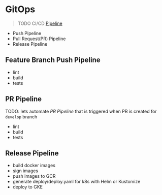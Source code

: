 # GitOps

> TODO CI/CD [Pipeline](https://github.com/tektoncd/pipeline/tree/master/tekton)

- Push Pipeline
- Pull Request(PR) Pipeline
- Release Pipeline

## Feature Branch Push Pipeline

- lint
- build
- tests

## PR Pipeline

TODO: lets automate _PR Pipeline_ that is triggered when PR is created for `develop` branch

- lint
- build
- tests

## Release Pipeline

- build docker images
- sign images
- push images to GCR
- generate deploy/deploy.yaml for k8s with Helm or Kustomize
- deploy to GKE
